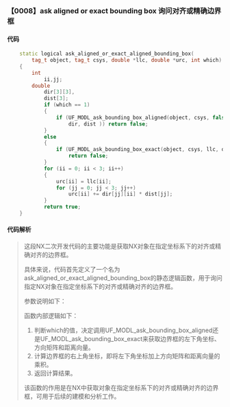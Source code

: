 ### 【0008】ask aligned or exact bounding box 询问对齐或精确边界框

#### 代码

```cpp
    static logical ask_aligned_or_exact_aligned_bounding_box(  
        tag_t object, tag_t csys, double *llc, double *urc, int which)  
    {  
        int  
            ii,jj;  
        double  
            dir[3][3],  
            dist[3];  
            if (which == 1)  
            {  
                if (UF_MODL_ask_bounding_box_aligned(object, csys, false, llc,  
                    dir, dist )) return false;  
            }  
            else  
            {  
                if (UF_MODL_ask_bounding_box_exact(object, csys, llc, dir, dist ))  
                    return false;  
            }  
            for (ii = 0; ii < 3; ii++)  
            {  
                urc[ii] = llc[ii];  
                for (jj = 0; jj < 3; jj++)  
                    urc[ii] += dir[jj][ii] * dist[jj];  
            }  
            return true;  
    }

```

#### 代码解析

> 这段NX二次开发代码的主要功能是获取NX对象在指定坐标系下的对齐或精确对齐的边界框。
>
> 具体来说，代码首先定义了一个名为ask_aligned_or_exact_aligned_bounding_box的静态逻辑函数，用于询问指定NX对象在指定坐标系下的对齐或精确对齐的边界框。
>
> 参数说明如下：
>
> 函数内部逻辑如下：
>
> 1. 判断which的值，决定调用UF_MODL_ask_bounding_box_aligned还是UF_MODL_ask_bounding_box_exact来获取边界框的左下角坐标、方向矩阵和距离向量。
> 2. 计算边界框的右上角坐标，即将左下角坐标加上方向矩阵和距离向量的乘积。
> 3. 返回计算结果。
>
> 该函数的作用是在NX中获取对象在指定坐标系下的对齐或精确对齐的边界框，可用于后续的建模和分析工作。
>
